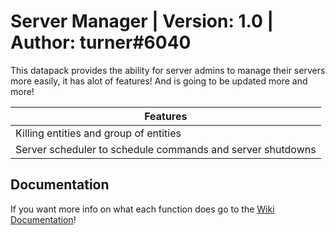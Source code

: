 # Server Manager | Version: 1.0 | Author: turner#6040

This datapack provides the ability for server admins to manage their servers more easily, it has alot of features! And is going to be updated more and more!


Features |
-------- |
Killing entities and group of entities |
Server scheduler to schedule commands and server shutdowns |

## Documentation
If you want more info on what each function does go to the [Wiki Documentation](https://github.com/xXTurnerLP/mc-server-manager/wiki)!
